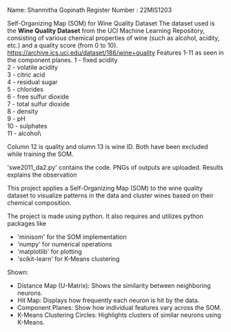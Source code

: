 Name: Shanmitha Gopinath
Register Number : 22MIS1203


Self-Organizing Map (SOM) for Wine Quality Dataset
The dataset used is the **Wine Quality Dataset** from the UCI Machine Learning Repository, consisting of various chemical properties of wine (such as alcohol, acidity, etc.) and a quality score (from 0 to 10).
https://archive.ics.uci.edu/dataset/186/wine+quality
Features 1-11 as seen in the component planes.
1 - fixed acidity\
2 - volatile acidity\
3 - citric acid\
4 - residual sugar\
5 - chlorides\
6 - free sulfur dioxide\
7 - total sulfur dioxide\
8 - density\
9 - pH\
10 - sulphates\
11 - alcohol\

Column 12 is quality and olumn 13 is wine ID. Both have been excluded while training the SOM.

'swe2011_da2.py' contains the code.
PNGs of outputs are uploaded.
Results explains the observation

This project applies a Self-Organizing Map (SOM) to the wine quality dataset to visualize patterns in the data and cluster wines based on their chemical composition.

The project is made using python. It also requires and utilizes python packages like
- 'minisom' for the SOM implementation
- 'numpy' for numerical operations
- 'matplotlib' for plotting
- 'scikit-learn' for K-Means clustering

Shown:
- Distance Map (U-Matrix): Shows the similarity between neighboring neurons.
- Hit Map: Displays how frequently each neuron is hit by the data.
- Component Planes: Show how individual features vary across the SOM.
- K-Means Clustering Circles: Highlights clusters of similar neurons using K-Means.
